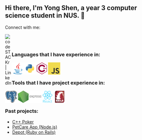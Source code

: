 ## Hi there, I'm Yong Shen, a year 3 computer science student in NUS. 👋

Connect with me:

[<img align="left" alt="codeSTACKr | LinkedIn" width="22px" src="https://cdn.jsdelivr.net/npm/simple-icons@v3/icons/linkedin.svg" />][linkedIn]

<br/>
<br/>

### Languages that I have experience in:

<img align="left" alt="Java" width="40px" src="https://raw.githubusercontent.com/devicons/devicon/c5378d6c2510ffa0b3e4475af95618a8048d6cf1/icons/java/java-original.svg" />
<img align="left" alt="Python" width="40px" src="https://raw.githubusercontent.com/github/explore/80688e429a7d4ef2fca1e82350fe8e3517d3494d/topics/python/python.png" />
<img align="left" alt="C++" width="40px" src="https://raw.githubusercontent.com/devicons/devicon/2ae2a900d2f041da66e950e4d48052658d850630/icons/cplusplus/cplusplus-line.svg" />
<img align="left" alt="JavaScript" width="40px" src="https://raw.githubusercontent.com/github/explore/80688e429a7d4ef2fca1e82350fe8e3517d3494d/topics/javascript/javascript.png" />

<br/>
<br/>

### Tools that I have project experience in:

<img align="left" alt="PostgreSQL" width="40px" src="https://raw.githubusercontent.com/devicons/devicon/c5378d6c2510ffa0b3e4475af95618a8048d6cf1/icons/postgresql/postgresql-original.svg" />
<img align="left" alt="Node.js" width="40px" src="https://raw.githubusercontent.com/github/explore/80688e429a7d4ef2fca1e82350fe8e3517d3494d/topics/nodejs/nodejs.png" />
<img align="left" alt="Express" width="40px" src="https://raw.githubusercontent.com/devicons/devicon/c5378d6c2510ffa0b3e4475af95618a8048d6cf1/icons/express/express-original-wordmark.svg" />
<img align="left" alt="React" width="40px" src="https://raw.githubusercontent.com/devicons/devicon/2ae2a900d2f041da66e950e4d48052658d850630/icons/react/react-original-wordmark.svg" />
<img align="left" alt="Ruby on Rails" width="40px" src="https://raw.githubusercontent.com/devicons/devicon/2ae2a900d2f041da66e950e4d48052658d850630/icons/rails/rails-original-wordmark.svg" />

<br/>
<br/>

### Past projects:
- [C++ Poker](https://github.com/swayongshen/Poker)
- [PetCare App (Node.js)](https://github.com/superjxvv/CS2102_2021_S1_43)
- [Depot (Ruby on Rails)](https://github.com/swayongshen/depot)

[linkedIn]: https://www.linkedin.com/in/swa-yong-shen-17a112171/
